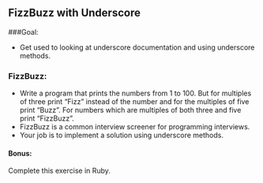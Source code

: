 ## FizzBuzz with Underscore

###Goal:
* Get used to looking at underscore documentation and using underscore methods.

### FizzBuzz:
* Write a program that prints the numbers from 1 to 100. But for multiples of three print “Fizz” instead of the number and for the multiples of five print “Buzz”. For numbers which are multiples of both three and five print “FizzBuzz”.
* FizzBuzz is a common interview screener for programming interviews.
* Your job is to implement a solution using underscore methods.

#### Bonus: 

Complete this exercise in Ruby.